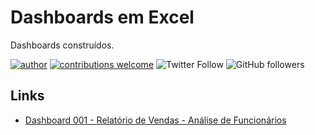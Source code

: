 # Dashboards em Excel
Dashboards construídos.

[![author](https://img.shields.io/badge/Autora-Roberta%20Ferreira-red)](https://www.linkedin.com/in/robertaferreira91)
[![contributions welcome](https://img.shields.io/badge/Contribui%C3%A7%C3%B5es-Bem--Vindos-green?style=flat)](https://github.com/prfs91/dio-desafio-github-primeiro-repositorio/issues)
![Twitter Follow](https://img.shields.io/twitter/follow/prfs91?label=Seguir&style=social)
![GitHub followers](https://img.shields.io/github/followers/prfs91?label=Seguir&style=social)

## Links
* [Dashboard 001 - Relatório de Vendas - Análise de Funcionários](https://github.com/prfs91/excel_dashboards/blob/6ba26547d4d99a5551b36915ada324fa54b3f664/Dashboard%20001%20-%20Relat%C3%B3rio%20de%20Vendas%20-%20An%C3%A1lise%20de%20Funcion%C3%A1rios.xlsx)
